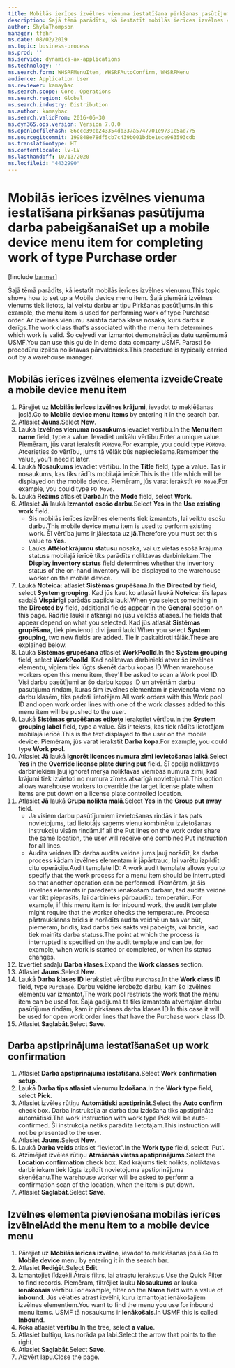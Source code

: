 ```yaml
---
title: Mobilās ierīces izvēlnes vienuma iestatīšana pirkšanas pasūtījuma darba pabeigšanai
description: Šajā tēmā parādīts, kā iestatīt mobilās ierīces izvēlnes vienumu.
author: ShylaThompson
manager: tfehr
ms.date: 08/02/2019
ms.topic: business-process
ms.prod: ''
ms.service: dynamics-ax-applications
ms.technology: ''
ms.search.form: WHSRFMenuItem, WHSRFAutoConfirm, WHSRFMenu
audience: Application User
ms.reviewer: kamaybac
ms.search.scope: Core, Operations
ms.search.region: Global
ms.search.industry: Distribution
ms.author: kamaybac
ms.search.validFrom: 2016-06-30
ms.dyn365.ops.version: Version 7.0.0
ms.openlocfilehash: 86ccc39cb243354db337a5747701e9731c5ad775
ms.sourcegitcommit: 199848e78df5cb7c439b001bdbe1ece963593cdb
ms.translationtype: HT
ms.contentlocale: lv-LV
ms.lasthandoff: 10/13/2020
ms.locfileid: "4432990"
---
```

# <a name="set-up-a-mobile-device-menu-item-for-completing-work-of-type-purchase-order"></a><span data-ttu-id="9afbd-103">Mobilās ierīces izvēlnes vienuma iestatīšana pirkšanas pasūtījuma darba pabeigšanai</span><span class="sxs-lookup"><span data-stu-id="9afbd-103">Set up a mobile device menu item for completing work of type Purchase order</span></span>

[!include [banner](../../includes/banner.md)]

<span data-ttu-id="9afbd-104">Šajā tēmā parādīts, kā iestatīt mobilās ierīces izvēlnes vienumu.</span><span class="sxs-lookup"><span data-stu-id="9afbd-104">This topic shows how to set up a Mobile device menu item.</span></span> <span data-ttu-id="9afbd-105">Šajā piemērā izvēlnes vienums tiek lietots, lai veiktu darbu ar tipu Pirkšanas pasūtījums.</span><span class="sxs-lookup"><span data-stu-id="9afbd-105">In this example, the menu item is used for performing work of type Purchase order.</span></span> <span data-ttu-id="9afbd-106">Ar izvēlnes vienumu saistītā darba klase nosaka, kurš darbs ir derīgs.</span><span class="sxs-lookup"><span data-stu-id="9afbd-106">The work class that's associated with the menu item determines which work is valid.</span></span> <span data-ttu-id="9afbd-107">Šo ceļvedi var izmantot demonstrācijas datu uzņēmumā USMF.</span><span class="sxs-lookup"><span data-stu-id="9afbd-107">You can use this guide in demo data company USMF.</span></span> <span data-ttu-id="9afbd-108">Parasti šo procedūru izpilda noliktavas pārvaldnieks.</span><span class="sxs-lookup"><span data-stu-id="9afbd-108">This procedure is typically carried out by a warehouse manager.</span></span>


## <a name="create-a-mobile-device-menu-item"></a><span data-ttu-id="9afbd-109">Mobilās ierīces izvēlnes elementa izveide</span><span class="sxs-lookup"><span data-stu-id="9afbd-109">Create a mobile device menu item</span></span>
1. <span data-ttu-id="9afbd-110">Pārejiet uz **Mobilās ierīces izvēlnes krājumi**, ievadot to meklēšanas joslā.</span><span class="sxs-lookup"><span data-stu-id="9afbd-110">Go to **Mobile device menu items** by entering it in the search bar.</span></span>
2. <span data-ttu-id="9afbd-111">Atlasiet **Jauns**.</span><span class="sxs-lookup"><span data-stu-id="9afbd-111">Select **New**.</span></span>
3. <span data-ttu-id="9afbd-112">Laukā **Izvēlnes vienuma nosaukums** ievadiet vērtību.</span><span class="sxs-lookup"><span data-stu-id="9afbd-112">In the **Menu item name** field, type a value.</span></span> <span data-ttu-id="9afbd-113">Ievadiet unikālu vērtību.</span><span class="sxs-lookup"><span data-stu-id="9afbd-113">Enter a unique value.</span></span> <span data-ttu-id="9afbd-114">Piemēram, jūs varat ierakstīt `POMove`.</span><span class="sxs-lookup"><span data-stu-id="9afbd-114">For example, you could type `POMove`.</span></span> <span data-ttu-id="9afbd-115">Atcerieties šo vērtību, jums tā vēlāk būs nepieciešama.</span><span class="sxs-lookup"><span data-stu-id="9afbd-115">Remember the value, you'll need it later.</span></span>  
4. <span data-ttu-id="9afbd-116">Laukā **Nosaukums** ievadiet vērtību. </span><span class="sxs-lookup"><span data-stu-id="9afbd-116">In the **Title** field, type a value.</span></span> <span data-ttu-id="9afbd-117">Tas ir nosaukums, kas tiks rādīts mobilajā ierīcē.</span><span class="sxs-lookup"><span data-stu-id="9afbd-117">This is the title which will be displayed on the mobile device.</span></span> <span data-ttu-id="9afbd-118">Piemēram, jūs varat ierakstīt `PO Move`.</span><span class="sxs-lookup"><span data-stu-id="9afbd-118">For example, you could type `PO Move`.</span></span>  
5. <span data-ttu-id="9afbd-119">Laukā **Režīms** atlasiet **Darba**.</span><span class="sxs-lookup"><span data-stu-id="9afbd-119">In the **Mode** field, select **Work**.</span></span>
6. <span data-ttu-id="9afbd-120">Atlasiet **Jā** laukā **Izmantot esošo darbu**.</span><span class="sxs-lookup"><span data-stu-id="9afbd-120">Select **Yes** in the **Use existing work** field.</span></span>
    - <span data-ttu-id="9afbd-121">Šis mobilās ierīces izvēlnes elements tiek izmantots, lai veiktu esošu darbu.</span><span class="sxs-lookup"><span data-stu-id="9afbd-121">This mobile device menu item is used to perform existing work.</span></span> <span data-ttu-id="9afbd-122">Šī vērtība jums ir jāiestata uz **jā**.</span><span class="sxs-lookup"><span data-stu-id="9afbd-122">Therefore you must set this value to **Yes**.</span></span>  
    - <span data-ttu-id="9afbd-123">Lauks **Attēlot krājumu statusu** nosaka, vai uz vietas esošā krājuma statuss mobilajā ierīcē tiks parādīts noliktavas darbiniekam.</span><span class="sxs-lookup"><span data-stu-id="9afbd-123">The **Display inventory status** field determines whether the inventory status of the on-hand inventory will be displayed to the warehouse worker on the mobile device.</span></span>  
7. <span data-ttu-id="9afbd-124">Laukā **Noteica:** atlasiet **Sistēmas grupēšana**.</span><span class="sxs-lookup"><span data-stu-id="9afbd-124">In the **Directed by** field, select **System grouping**.</span></span> <span data-ttu-id="9afbd-125">Kad jūs kaut ko atlasāt laukā **Noteica:** šīs lapas sadaļā **Vispārīgi** parādās papildu lauki.</span><span class="sxs-lookup"><span data-stu-id="9afbd-125">When you select something in the **Directed by** field, additional fields appear in the **General** section on this page.</span></span> <span data-ttu-id="9afbd-126">Rādītie lauki ir atkarīgi no jūsu veiktās atlases.</span><span class="sxs-lookup"><span data-stu-id="9afbd-126">The fields that appear depend on what you selected.</span></span> <span data-ttu-id="9afbd-127">Kad jūs atlasāt **Sistēmas grupēšana**, tiek pievienoti divi jauni lauki.</span><span class="sxs-lookup"><span data-stu-id="9afbd-127">When you select **System grouping**, two new fields are added.</span></span> <span data-ttu-id="9afbd-128">Tie ir paskaidroti tālāk.</span><span class="sxs-lookup"><span data-stu-id="9afbd-128">These are explained below.</span></span>  
8. <span data-ttu-id="9afbd-129">Laukā **Sistēmas grupēšana** atlasiet **WorkPoolId**.</span><span class="sxs-lookup"><span data-stu-id="9afbd-129">In the **System grouping** field, select **WorkPoolId**.</span></span> <span data-ttu-id="9afbd-130">Kad noliktavas darbinieki atver šo izvēlnes elementu, viņiem tiek lūgts skenēt darbu kopas ID.</span><span class="sxs-lookup"><span data-stu-id="9afbd-130">When warehouse workers open this menu item, they'll be asked to scan a Work pool ID.</span></span> <span data-ttu-id="9afbd-131">Visi darbu pasūtījumi ar šo darbu kopas ID un atvērtām darbu pasūtījuma rindām, kurās šim izvēlnes elementam ir pievienota viena no darbu klasēm, tiks padoti lietotājam.</span><span class="sxs-lookup"><span data-stu-id="9afbd-131">All work orders with this Work pool ID and open work order lines with one of the work classes added to this menu item will be pushed to the user.</span></span>  
9. <span data-ttu-id="9afbd-132">Laukā **Sistēmas grupēšanas etiķete** ierakstiet vērtību.</span><span class="sxs-lookup"><span data-stu-id="9afbd-132">In the **System grouping label** field, type a value.</span></span> <span data-ttu-id="9afbd-133">Šis ir teksts, kas tiek rādīts lietotājam mobilajā ierīcē.</span><span class="sxs-lookup"><span data-stu-id="9afbd-133">This is the text displayed to the user on the mobile device.</span></span> <span data-ttu-id="9afbd-134">Piemēram, jūs varat ierakstīt **Darba kopa**.</span><span class="sxs-lookup"><span data-stu-id="9afbd-134">For example, you could type **Work pool**.</span></span>  
10. <span data-ttu-id="9afbd-135">Atlasiet **Jā** laukā **Ignorēt licences numura zīmi ievietošanas laikā**.</span><span class="sxs-lookup"><span data-stu-id="9afbd-135">Select **Yes** in the **Override license plate during put** field.</span></span> <span data-ttu-id="9afbd-136">Šī opcija noliktavas darbiniekiem ļauj ignorēt mērķa noliktavas vienības numura zīmi, kad krājumi tiek izvietoti no numura zīmes atkarīgā novietojumā.</span><span class="sxs-lookup"><span data-stu-id="9afbd-136">This option allows warehouse workers to override the target license plate when items are put down on a license plate controlled location.</span></span>  
11. <span data-ttu-id="9afbd-137">Atlasiet **Jā** laukā **Grupa nolikta malā**.</span><span class="sxs-lookup"><span data-stu-id="9afbd-137">Select **Yes** in the **Group put away** field.</span></span>
    - <span data-ttu-id="9afbd-138">Ja visiem darbu pasūtījumiem izvietošanas rindās ir tas pats novietojums, tad lietotājs saņems vienu kombinētu izvietošanas instrukciju visām rindām.</span><span class="sxs-lookup"><span data-stu-id="9afbd-138">If all the Put lines on the work order share the same location, the user will receive one combined Put instruction for all lines.</span></span> 
    - <span data-ttu-id="9afbd-139">Audita veidnes ID: darba audita veidne jums ļauj norādīt, ka darba process kādam izvēlnes elementam ir jāpārtrauc, lai varētu izpildīt citu operāciju.</span><span class="sxs-lookup"><span data-stu-id="9afbd-139">Audit template ID: A work audit template allows you to specify that the work process for a menu item should be interrupted so that another operation can be performed.</span></span> <span data-ttu-id="9afbd-140">Piemēram, ja šis izvēlnes elements ir paredzēts ienākošam darbam, tad audita veidnē var tikt pieprasīts, lai darbinieks pārbaudītu temperatūru.</span><span class="sxs-lookup"><span data-stu-id="9afbd-140">For example, if this menu item is for inbound work, the audit template might require that the worker checks the temperature.</span></span> <span data-ttu-id="9afbd-141">Procesa pārtraukšanas brīdis ir norādīts audita veidnē un tas var būt, piemēram, brīdis, kad darbs tiek sākts vai pabeigts, vai brīdis, kad tiek mainīts darba statuss.</span><span class="sxs-lookup"><span data-stu-id="9afbd-141">The point at which the process is interrupted is specified on the audit template and can be, for example, when work is started or completed, or when its status changes.</span></span>  
12. <span data-ttu-id="9afbd-142">Izvērtiet sadaļu **Darba klases**.</span><span class="sxs-lookup"><span data-stu-id="9afbd-142">Expand the **Work classes** section.</span></span>
13. <span data-ttu-id="9afbd-143">Atlasiet **Jauns**.</span><span class="sxs-lookup"><span data-stu-id="9afbd-143">Select **New**.</span></span>
14. <span data-ttu-id="9afbd-144">Laukā **Darba klases ID** ierakstiet vērtību `Purchase`.</span><span class="sxs-lookup"><span data-stu-id="9afbd-144">In the **Work class ID** field, type `Purchase`.</span></span> <span data-ttu-id="9afbd-145">Darbu veidne ierobežo darbu, kam šo izvēlnes elementu var izmantot.</span><span class="sxs-lookup"><span data-stu-id="9afbd-145">The work pool restricts the work that the menu item can be used for.</span></span> <span data-ttu-id="9afbd-146">Šajā gadījumā tā tiks izmantota atvērtajām darbu pasūtījuma rindām, kam ir pirkšanas darba klases ID.</span><span class="sxs-lookup"><span data-stu-id="9afbd-146">In this case it will be used for open work order lines that have the Purchase work class ID.</span></span>  
15. <span data-ttu-id="9afbd-147">Atlasiet **Saglabāt**.</span><span class="sxs-lookup"><span data-stu-id="9afbd-147">Select **Save**.</span></span>

## <a name="set-up-work-confirmation"></a><span data-ttu-id="9afbd-148">Darba apstiprinājuma iestatīšana</span><span class="sxs-lookup"><span data-stu-id="9afbd-148">Set up work confirmation</span></span>
1. <span data-ttu-id="9afbd-149">Atlasiet **Darba apstiprinājuma iestatīšana**.</span><span class="sxs-lookup"><span data-stu-id="9afbd-149">Select **Work confirmation setup**.</span></span>
2. <span data-ttu-id="9afbd-150">Laukā **Darba tips atlasiet** vienumu **Izdošana**.</span><span class="sxs-lookup"><span data-stu-id="9afbd-150">In the **Work type** field, select **Pick**.</span></span>
3. <span data-ttu-id="9afbd-151">Atlasiet izvēles rūtiņu **Automātiski apstiprināt**.</span><span class="sxs-lookup"><span data-stu-id="9afbd-151">Select the **Auto confirm** check box.</span></span> <span data-ttu-id="9afbd-152">Darba instrukcija ar darba tipu Izdošana tiks apstiprināta automātiski.</span><span class="sxs-lookup"><span data-stu-id="9afbd-152">The work instruction with work type Pick will be auto-confirmed.</span></span> <span data-ttu-id="9afbd-153">Šī instrukcija netiks parādīta lietotājam.</span><span class="sxs-lookup"><span data-stu-id="9afbd-153">This instruction will not be presented to the user.</span></span>  
4. <span data-ttu-id="9afbd-154">Atlasiet **Jauns**.</span><span class="sxs-lookup"><span data-stu-id="9afbd-154">Select **New**.</span></span>
5. <span data-ttu-id="9afbd-155">Laukā **Darba veids** atlasiet “Ievietot”.</span><span class="sxs-lookup"><span data-stu-id="9afbd-155">In the **Work type** field, select 'Put'.</span></span>
6. <span data-ttu-id="9afbd-156">Atzīmējiet izvēles rūtiņu **Atrašanās vietas apstiprinājums**.</span><span class="sxs-lookup"><span data-stu-id="9afbd-156">Select the **Location confirmation** check box.</span></span> <span data-ttu-id="9afbd-157">Kad krājums tiek nolikts, noliktavas darbiniekam tiek lūgts izpildīt novietojuma apstiprinājuma skenēšanu.</span><span class="sxs-lookup"><span data-stu-id="9afbd-157">The warehouse worker will be asked to perform a confirmation scan of the location, when the item is put down.</span></span>  
7. <span data-ttu-id="9afbd-158">Atlasiet **Saglabāt**.</span><span class="sxs-lookup"><span data-stu-id="9afbd-158">Select **Save**.</span></span>

## <a name="add-the-menu-item-to-a-mobile-device-menu"></a><span data-ttu-id="9afbd-159">Izvēlnes elementa pievienošana mobilās ierīces izvēlnei</span><span class="sxs-lookup"><span data-stu-id="9afbd-159">Add the menu item to a mobile device menu</span></span>
1. <span data-ttu-id="9afbd-160">Pārejiet uz **Mobilās ierīces izvēlne**, ievadot to meklēšanas joslā.</span><span class="sxs-lookup"><span data-stu-id="9afbd-160">Go to **Mobile device** menu by entering it in the search bar.</span></span>
2. <span data-ttu-id="9afbd-161">Atlasiet **Rediģēt**.</span><span class="sxs-lookup"><span data-stu-id="9afbd-161">Select **Edit**.</span></span>
3. <span data-ttu-id="9afbd-162">Izmantojiet līdzekli Ātrais filtrs, lai atrastu ierakstus.</span><span class="sxs-lookup"><span data-stu-id="9afbd-162">Use the Quick Filter to find records.</span></span> <span data-ttu-id="9afbd-163">Piemēram, filtrējiet lauku **Nosaukums** ar lauka **ienākošais** vērtību.</span><span class="sxs-lookup"><span data-stu-id="9afbd-163">For example, filter on the **Name** field with a value of **inbound**.</span></span> <span data-ttu-id="9afbd-164">Jūs vēlaties atrast izvēlni, kuru izmantojat ienākošajiem izvēlnes elementiem.</span><span class="sxs-lookup"><span data-stu-id="9afbd-164">You want to find the menu you use for inbound menu items.</span></span> <span data-ttu-id="9afbd-165">USMF tā nosaukums ir **Ienākošais**.</span><span class="sxs-lookup"><span data-stu-id="9afbd-165">In USMF this is called **Inbound**.</span></span>  
4. <span data-ttu-id="9afbd-166">Kokā atlasiet **vērtību**.</span><span class="sxs-lookup"><span data-stu-id="9afbd-166">In the tree, select **a value**.</span></span>
5. <span data-ttu-id="9afbd-167">Atlasiet bultiņu, kas norāda pa labi.</span><span class="sxs-lookup"><span data-stu-id="9afbd-167">Select the arrow that points to the right.</span></span>
6. <span data-ttu-id="9afbd-168">Atlasiet **Saglabāt**.</span><span class="sxs-lookup"><span data-stu-id="9afbd-168">Select **Save**.</span></span>
7. <span data-ttu-id="9afbd-169">Aizvērt lapu.</span><span class="sxs-lookup"><span data-stu-id="9afbd-169">Close the page.</span></span>
